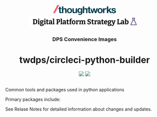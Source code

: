 <div align="center">
	<p>
		<img alt="Thoughtworks Logo" src="https://raw.githubusercontent.com/ThoughtWorks-DPS/static/master/thoughtworks_flamingo_wave.png?sanitize=true" width=200 />
    <br />
		<img alt="DPS Title" src="https://raw.githubusercontent.com/ThoughtWorks-DPS/static/master/dps_lab_title.png?sanitize=true" width=350/>
	</p>
  <h3>DPS Convenience Images</h3>
  <h1>twdps/circleci-python-builder</h1>
  <a href="https://app.circleci.com/pipelines/github/ThoughtWorks-DPS/circleci-python-builder"><img src="https://circleci.com/gh/ThoughtWorks-DPS/circleci-python-builder.svg?style=shield"></a> <a href="https://opensource.org/licenses/MIT"><img src="https://img.shields.io/github/license/ThoughtWorks-DPS/circleci-infra-aws"></a>
</div>
<br />

Common tools and packages used in python applications   

Primary packages include:  


See Relase Notes for detailed information about changes and updates.  
